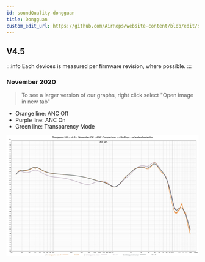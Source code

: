 ```yaml
---
id: soundQuality-dongguan
title: Dongguan
custom_edit_url: https://github.com/AirReps/website-content/blob/edit/soundQuality-dongguan.md
---
```


## V4.5
:::info
Each devices is measured per firmware revision, where possible.
:::

### November 2020
> To see a larger version of our graphs, right click select "Open image in new tab"
- Orange line: ANC Off
- Purple line: ANC On
- Green line: Transparency Mode

![Donguan HR - ANC Comparison - November Firmware](./assets/sound-quality/graphs/DongguanHR-V4.5-ANC_Comparison-NovFW.jpg)